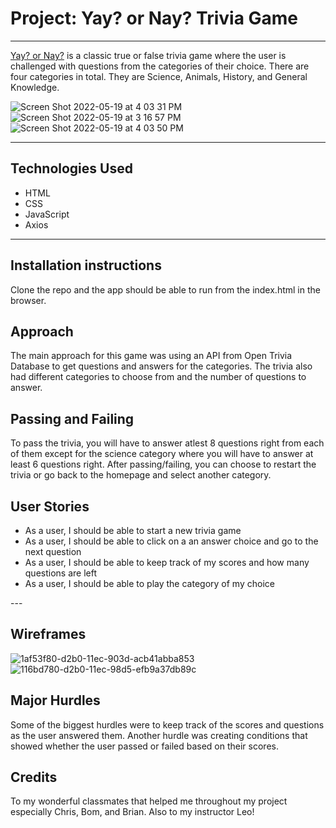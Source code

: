 # Project: Yay? or Nay? Trivia Game
---
[Yay? or Nay?](https://pumkin-sonam-98d76e.netlify.app) is a classic true or false trivia game where the user is challenged with questions from the categories of their choice. There are four categories in total. They are Science, Animals, History, and General Knowledge.

![Screen Shot 2022-05-19 at 4 03 31 PM](https://user-images.githubusercontent.com/101905331/169395332-824a0b41-a76b-4526-919e-c5055c37b142.png)
![Screen Shot 2022-05-19 at 3 16 57 PM](https://user-images.githubusercontent.com/101905331/169395350-4eb30bcd-1ce8-4676-995d-465761854fbb.png)
![Screen Shot 2022-05-19 at 4 03 50 PM](https://user-images.githubusercontent.com/101905331/169395363-007a0f70-0fed-40a3-a5b3-9287ad673b3e.png)


---
## Technologies Used
<ul>
  <li>HTML</li>
  <li>CSS</li>
  <li>JavaScript</li>
  <li>Axios</li>
</ul>

 ---
## Installation instructions
Clone the repo and the app should be able to run from the index.html in the browser.

## Approach
The main approach for this game was using an API from Open Trivia Database to get questions and answers for the categories.
The trivia also had different categories to choose from and the number of questions to answer.

## Passing and Failing
To pass the trivia, you will have to answer atlest 8 questions right from each of them except for the science category where you will have to answer at least 6 questions right. After passing/failing, you can choose to restart the trivia or go back to the homepage and select another category.

## User Stories
<ul>
  <li>As a user, I should be able to start a new trivia game
</li>
  <li>As a user, I should be able to click on a an answer choice and go to the next question
</li>
  <li>As a user, I should be able to keep track of my scores and how many questions are left
</li>
  <li>As a user, I should be able to play the category of my choice
</li>
</ul>
---

## Wireframes

![1af53f80-d2b0-11ec-903d-acb41abba853](https://user-images.githubusercontent.com/101905331/169395438-b5e1644c-9ea9-4871-be8c-a2efbdd5cd25.jpg)
![116bd780-d2b0-11ec-98d5-efb9a37db89c](https://user-images.githubusercontent.com/101905331/169395452-4b81457a-7865-46e7-9f8a-ff75d4458ead.jpg)



## Major Hurdles
Some of the biggest hurdles were to keep track of the scores and questions as the user answered them.
Another hurdle was creating conditions that showed whether the user passed or failed based on their scores.

## Credits
To my wonderful classmates that helped me throughout my project especially Chris, Bom, and Brian. Also to my instructor Leo!

